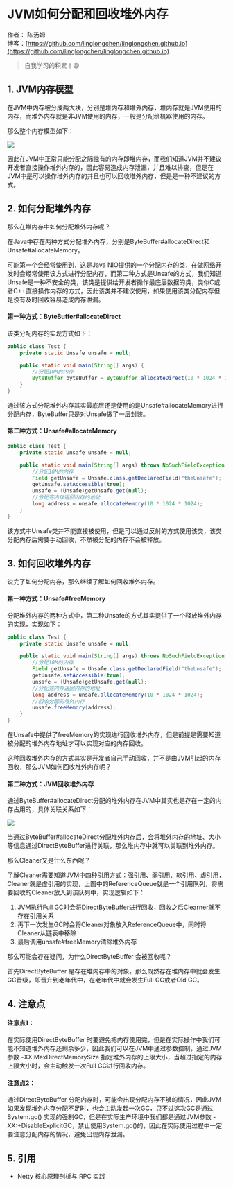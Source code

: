 

# JVM如何分配和回收堆外内存

作者： 陈汤姆
<br/>博客：[https://github.com/linglongchen/linglongchen.github.io](https://github.com/linglongchen/linglongchen.github.io)

>自我学习的积累！😄

## 1. JVM内存模型

在JVM中内存被分成两大块，分别是堆内存和堆外内存，堆内存就是JVM使用的内存，而堆外内存就是非JVM使用的内存，一般是分配给机器使用的内存。

那么整个内存模型如下：

![](https://p3-juejin.byteimg.com/tos-cn-i-k3u1fbpfcp/cb4012ebb59d436a96136c56bc0a0960~tplv-k3u1fbpfcp-zoom-1.image)

因此在JVM中正常只能分配之际独有的内存即堆内存，而我们知道JVM并不建议开发者直接操作堆外内存的，因此容易造成内存泄漏，并且难以排查，但是在JVM中是可以操作堆外内存的并且也可以回收堆外内存，但是是一种不建议的方式。

## 2. 如何分配堆外内存

那么在堆内存中如何分配堆外内存呢？

在Java中存在两种方式分配堆外内存，分别是ByteBuffer#allocateDirect和Unsafe#allocateMemory。

可能第一个会经常使用到，这是Java NIO提供的一个分配内存的类，在做网络开发时会经常使用该方式进行分配内存，而第二种方式是Unsafe的方式，我们知道Unsafe是一种不安全的类，该类是提供给开发者操作最底层数据的类，类似C或者C++直接操作内存的方式，因此该类并不建议使用，如果使用该类分配内存但是没有及时回收容易造成内存泄漏。

#### 第一种方式：ByteBuffer#allocateDirect

该类分配内存的实现方式如下：


```java
public class Test {
    private static Unsafe unsafe = null;

    public static void main(String[] args) {
        //分配10M的内存
        ByteBuffer byteBuffer = ByteBuffer.allocateDirect(10 * 1024 * 1024);
    }
}
```

通过该方式分配堆外内存其实最底层还是使用的是Unsafe#allocateMemory进行分配内存，ByteBuffer只是对Unsafe做了一层封装。

#### 第二种方式：Unsafe#allocateMemory

```java
public class Test {
    private static Unsafe unsafe = null;

    public static void main(String[] args) throws NoSuchFieldException, IllegalAccessException {
        //分配10M的内存
        Field getUnsafe = Unsafe.class.getDeclaredField("theUnsafe");
        getUnsafe.setAccessible(true);
        unsafe = (Unsafe)getUnsafe.get(null);
        //分配完内存返回内存的地址
        long address = unsafe.allocateMemory(10 * 1024 * 1024);
    }
}
```

该方式中Unsafe类并不能直接被使用，但是可以通过反射的方式使用该类，该类分配内存后需要手动回收，不然被分配的内存不会被释放。

## 3. 如何回收堆外内存

说完了如何分配内存，那么继续了解如何回收堆外内存。

#### 第一种方式：Unsafe#freeMemory

分配堆外内存的两种方式中，第二种Unsafe的方式其实提供了一个释放堆外内存的实现，实现如下：

```java
public class Test {
    private static Unsafe unsafe = null;

    public static void main(String[] args) throws NoSuchFieldException, IllegalAccessException {
        //分配10M的内存
        Field getUnsafe = Unsafe.class.getDeclaredField("theUnsafe");
        getUnsafe.setAccessible(true);
        unsafe = (Unsafe)getUnsafe.get(null);
        //分配完内存返回内存的地址
        long address = unsafe.allocateMemory(10 * 1024 * 1024);
        //回收分配的堆外内存
        unsafe.freeMemory(address);
    }
}
```

在Unsafe中提供了freeMemory的实现进行回收堆外内存，但是前提是需要知道被分配的堆外内存地址才可以实现对应的内存回收。

这种回收堆外内存的方式其实是开发者自己手动回收，并不是由JVM引起的内存回收，那么JVM如何回收堆外内存呢？

#### 第二种方式：JVM回收堆外内存

通过ByteBuffer#allocateDirect分配的堆外内存在JVM中其实也是存在一定的内存占用的，具体关联关系如下：

![](https://p3-juejin.byteimg.com/tos-cn-i-k3u1fbpfcp/92a25685d3e34ae08f1956041d37b31c~tplv-k3u1fbpfcp-zoom-1.image)

当通过ByteBuffer#allocateDirect分配堆外内存后，会将堆外内存的地址、大小等信息通过DirectByteBuffer进行关联，那么堆内存中就可以关联到堆外内存。

那么Cleaner又是什么东西呢？

了解Cleaner需要知道JVM中四种引用方式：强引用、弱引用、软引用、虚引用，Cleaner就是虚引用的实现，上图中的ReferenceQueue就是一个引用队列，将需要回收的Cleaner放入到该队列中，实现逻辑如下：

1.  JVM执行Full GC时会将DirectByteBuffer进行回收，回收之后Clearner就不存在引用关系
1.  再下一次发生GC时会将Cleaner对象放入ReferenceQueue中，同时将Cleaner从链表中移除
1.  最后调用unsafe#freeMemory清除堆外内存

那么可能会存在疑问，为什么DirectByteBuffer 会被回收呢？

首先DirectByteBuffer 是存在堆内存中的对象，那么既然存在堆内存中就会发生GC晋级，即晋升到老年代中，在老年代中就会发生Full GC或者Old GC。

## 4. 注意点

#### 注意点1：

在实际使用DirectByteBuffer 时要避免把内存使用完，但是在实际操作中我们可能不知道堆外内存还剩余多少，因此我们可以在JVM中通过参数控制，通过JVM参数 -XX:MaxDirectMemorySize 指定堆外内存的上限大小，当超过指定的内存上限大小时，会主动触发一次Full GC进行回收内存。

#### 注意点2：

通过DirectByteBuffer 分配内存时，可能会出现分配内存不够的情况，因此JVM如果发现堆外内存分配不足时，也会主动发起一次GC，只不过这次GC是通过System.gc() 实现的强制GC，但是在实际生产环境中我们都是通过JVM参数 -XX:+DisableExplicitGC，禁止使用System.gc()的，因此在实际使用过程中一定要注意分配内存的情况，避免出现内存泄漏。



## 5. 引用
-  Netty 核心原理剖析与 RPC 实践
